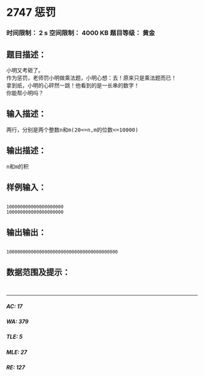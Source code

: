 # 2747 惩罚   
### 时间限制： 2 s     空间限制： 4000 KB     题目等级： 黄金  
## 题目描述：  

<pre>
小明又考砸了。
作为惩罚，老师罚小明做乘法题，小明心想：去！原来只是乘法题而已！
拿到纸，小明的心砰然一跳！他看到的是一长串的数字！
你能帮小明吗？
</pre>
  
  
## 输入描述：  

<pre>
两行，分别是两个整数n和m(20<=n,m的位数<=10000)
</pre>
  
  
## 输出描述：  

<pre>
n和m的积
</pre>
  
  
## 样例输入：  

<pre><code>
100000000000000000000
100000000000000000000
</code></pre>
  
  
## 输出输出：  

<pre><code>
10000000000000000000000000000000000000000
</code></pre>
  
  
## 数据范围及提示：  

<pre>
  
</pre>
  
  
***  

##### AC: 17  
##### WA: 379  
##### TLE: 5  
##### MLE: 27  
##### RE: 127  
